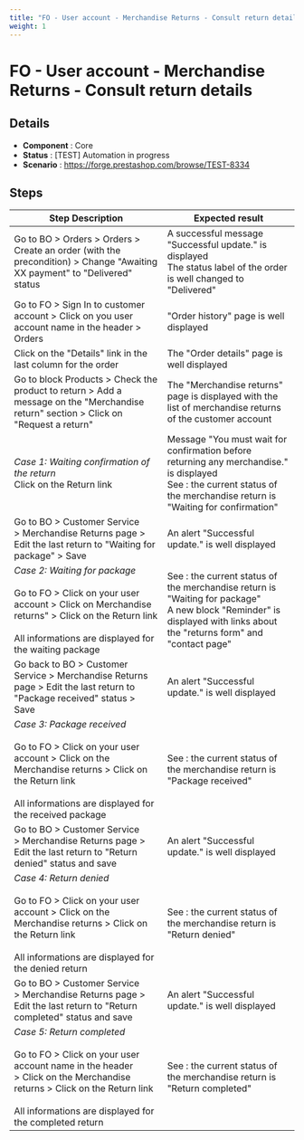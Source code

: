 ```yaml
---
title: "FO - User account - Merchandise Returns - Consult return details"
weight: 1
---
```


# FO - User account - Merchandise Returns - Consult return details
## Details
* **Component** : Core
* **Status** : [TEST] Automation in progress
* **Scenario** : https://forge.prestashop.com/browse/TEST-8334

## Steps
| Step Description | Expected result |
| ----- | ----- |
| Go to BO > Orders > Orders > Create an order (with the precondition) > Change "Awaiting XX payment" to "Delivered" status | A successful message "Successful update." is displayed<br>The status label of the order is well changed to "Delivered" |
| Go to FO > Sign In to customer account > Click on you user account name in the header > Orders | "Order history" page is well displayed |
| Click on the "Details" link in the last column for the order | The "Order details" page is well displayed |
| Go to block Products > Check the product to return > Add a message on the "Merchandise return" section > Click on "Request a return" | The "Merchandise returns" page is displayed with the list of merchandise returns of the customer account |
| *Case 1: Waiting confirmation of the return*<br>Click on the Return link | Message "You must wait for confirmation before returning any merchandise." is displayed<br>See : the current status of the merchandise return is "Waiting for confirmation" |
| Go to BO > Customer Service > Merchandise Returns page > Edit the last return to "Waiting for package" > Save | An alert "Successful update." is well displayed |
| *Case 2: Waiting for package*<br><br>Go to FO > Click on your user account > Click on Merchandise returns" > Click on the Return link<br><br>All informations are displayed for the waiting package | See : the current status of the merchandise return is "Waiting for package"<br>A new block "Reminder" is displayed with links about the "returns form" and "contact page" |
| Go back to BO > Customer Service > Merchandise Returns page > Edit the last return to "Package received" status > Save | An alert "Successful update." is well displayed |
| *Case 3:* *Package received*<br><br>Go to FO > Click on your user account > Click on the Merchandise returns > Click on the Return link<br><br>All informations are displayed for the received package | See : the current status of the merchandise return is "Package received" |
| Go to BO > Customer Service > Merchandise Returns page > Edit the last return to "Return denied" status and save | An alert "Successful update." is well displayed |
| *Case 4:* *Return denied*<br><br>Go to FO > Click on your user account > Click on the Merchandise returns > Click on the Return link<br><br>All informations are displayed for the denied return | See : the current status of the merchandise return is "Return denied" |
| Go to BO > Customer Service > Merchandise Returns page > Edit the last return to "Return completed" status and save | An alert "Successful update." is well displayed |
| *Case 5:* *Return completed*<br><br>Go to FO > Click on your user account name in the header > Click on the Merchandise returns > Click on the Return link<br><br>All informations are displayed for the completed return | See : the current status of the merchandise return is "Return completed" |
